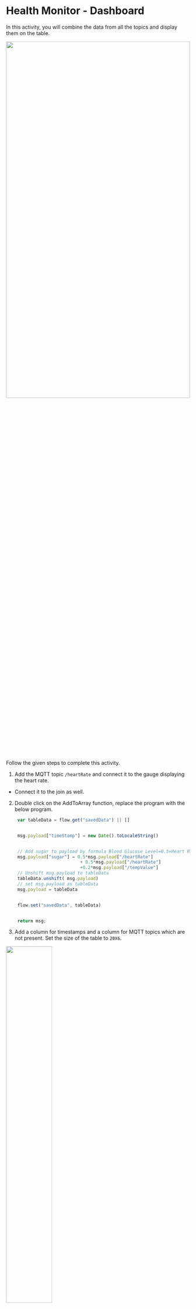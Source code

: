 Health Monitor - Dashboard
======================
In this activity, you will combine the data from all the topics and display them on the table.


<img src= "https://s3.amazonaws.com/media-p.slid.es/uploads/1525749/images/11199889/pasted-from-clipboard.png" width = "100%" height = "50%">


Follow the given steps to complete this activity.


1. Add the MQTT topic `/heartRate` and connect it to the gauge displaying the heart rate.
* Connect it to the join as well.


2. Double click on the AddToArray function, replace the program with the below program.
   ~~~js
    var tableData = flow.get("savedData") || []


    msg.payload["timeStamp"] = new Date().toLocaleString()


    // Add sugar to payload by formula Blood Glucose Level=0.5×Heart Rate+0.5×SpO2+0.2×Temperature
    msg.payload["sugar"] = 0.5*msg.payload["/heartRate"]
                            + 0.5*msg.payload["/heartRate"]
                            +0.2*msg.payload["/tempValue"]
    // Unshift msg.payload to tableData
    tableData.unshift( msg.payload)
    // set msg.payload as tableData
    msg.payload = tableData


    flow.set("savedData", tableData)


    return msg;
   ~~~
3. Add a column for timestamps and a column for MQTT topics which are not present. Set the size of the table to `20X6`.


<img src= "https://s3.amazonaws.com/media-p.slid.es/uploads/1525749/images/11158525/SA2_Add_Columns.gif" width = "50%" height = "50%">


* Save and run the code to check the output.
